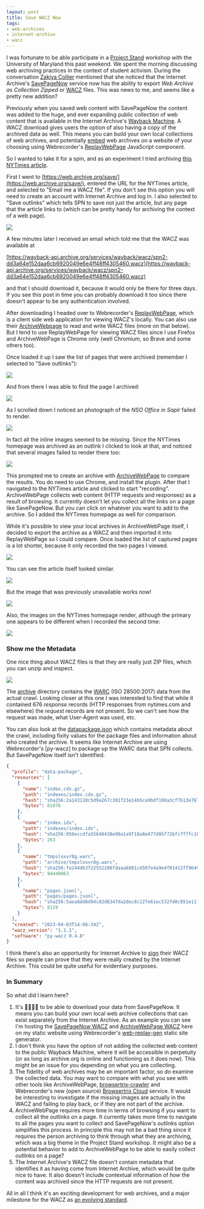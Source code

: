 ```yaml
---
layout: post
title: Save WACZ Now
tags:
- web-archives
- internet-archive
- wacz
---
```


I was fortunate to be able participate in a [Project Stand] workshop with the University of Maryland this past weekend. We spent the morning discussing web archiving practices in the context of student activism. During the conversation [Zakiya Collier] mentioned that she noticed that the Internet Archive's [SavePageNow] service now has the ability to export *Web Archive as Collection Zipped* or [WACZ] files. This was news to me, and seems like a pretty new addition?

Previously when you saved web content with SavePageNow the content was added to the huge, and ever expanding public collection of web content that is available in the Internet Archive's [Wayback Machine]. A WACZ download gives users the option of also having a copy of the archived data as well. This means you can build your own local collections of web archives, and potentially [embed] web archives on a website of your choosing using Webrecorder's [ReplayWebPage] JavaScript component.

So I wanted to take it for a spin, and as an experiment I tried archiving [this NYTimes article].

First I went to [https://web.archive.org/save/](https://web.archive.org/save/), entered the URL for the NYTimes article, and selected to "Email me a WACZ file". If you don't see this option you will need to create an account with Internet Archive and log in. I also selected to "Save outlinks" which tells SPN to save not just the article, but any page that the article links to (which can be pretty handy for archiving the context of a web page).

<a href="/images/nyt-webarchive-01.png"><img class="img-fluid" src="/images/nyt-webarchive-01.png"></a>

A few minutes later I received an email which told me that the WACZ was available at

[https://wayback-api.archive.org/services/wayback/wacz/spn2-dd3a64e152daa6cb6920049e6e4ff48ff4305460.wacz](https://wayback-api.archive.org/services/wayback/wacz/spn2-dd3a64e152daa6cb6920049e6e4ff48ff4305460.wacz)

and that I should download it, because it would only be there for three days. If you see this post in time you can probably download it too since there doesn't appear to be any authentication involved.

After downloading I headed over to Webrecorder's [ReplayWebPage], which is a client side web application for viewing WACZ's locally. You can also use their [ArchiveWebpage] to read and write WACZ files (more on that below). But I tend to use ReplayWebPage for viewing WACZ files since I use Firefox and ArchiveWebPage is Chrome only (well Chromium, so Brave and some others too).

Once loaded it up I saw the list of pages that were archived (remember I selected to "Save outlinks"):

<a href="/images/nyt-webarchive-02.png"><img class="img-fluid" src="/images/nyt-webarchive-02.png"></a>

And from there I was able to find the page I archived:

<a href="/images/nyt-webarchive-03.png"><img class="img-fluid" src="/images/nyt-webarchive-03.png"></a>

As I scrolled down I noticed an photograph of the *NSO Office in Sapir* failed to render.

<a href="/images/nyt-webarchive-04.png"><img class="img-fluid" src="/images/nyt-webarchive-04.png"></a>

In fact all the inline images seemed to be missing. Since the NYTimes homepage was archived as an outlink I clicked to look at that, and noticed that several images failed to render there too:

<a href="/images/nyt-webarchive-05.png"><img class="img-fluid" src="/images/nyt-webarchive-05.png"></a>

This prompted me to create an archive with [ArchiveWebPage] to compare the results. You do need to use Chrome, and install the plugin. After that I navigated to the NYTimes article and clicked to start "recording". ArchiveWebPage collects web content (HTTP requests and responses) as a result of browsing. It currently doesn't let you collect all the links on a page like SavePageNow. But you can click on whatever you want to add to the archive. So I added the NYTimes homepage as well for comparison.

While it's possible to view your local archives in ArchiveWebPage itself, I decided to export the archive as a WACZ and then imported it into ReplayWebPage so I could compare. Once loaded the list of captured pages is a lot shorter, because it only recorded the two pages I viewed.

<a href="/images/nyt-webarchive-06.png"><img class="img-fluid" src="/images/nyt-webarchive-06.png"></a>

You can see the article itself looked similar.

<a href="/images/nyt-webarchive-07.png"><img class="img-fluid" src="/images/nyt-webarchive-07.png"></a>

But the image that was previously unavailable works now!

<a href="/images/nyt-webarchive-08.png"><img class="img-fluid" src="/images/nyt-webarchive-08.png"></a>

Also, the images on the NYTimes homepage render, although the primary one appears to be different when I recorded the second time: 

<a href="/images/nyt-webarchive-09.png"><img class="img-fluid" src="/images/nyt-webarchive-09.png"></a>

### Show me the Metadata

One nice thing about WACZ files is that they are really just ZIP files, which you can unzip and inspect.

<a href="/images/nyt-webarchive-10.png"><img class="img-fluid" src="/images/nyt-webarchive-10.png"></a>

The [archive] directory contains the [WARC] (ISO 28500:2017) data from the actual crawl. Looking closer at this one I was interested to find that while it contained 676 *response* records (HTTP responses from nytimes.com and elsewhere) the *request* records are not present. So we can't see how the request was made, what User-Agent was used, etc.

You can also look at the [datapackage.json] which contains metadata about the crawl, including fixity values for the package files and information about who created the archive. It seems like Internet Archive are using Webrecorder's [py-wacz] to package up the WARC data that SPN collects. But SavePageNow itself isn't identified.  

```json
{
  "profile": "data-package",
  "resources": [
    {
      "name": "index.cdx.gz",
      "path": "indexes/index.cdx.gz",
      "hash": "sha256:2a143110c5d9a267c301f23e14b5ca9bdf100a3cf7b13e767cd5a2731d516778",
      "bytes": 81076
    },
    {
      "name": "index.idx",
      "path": "indexes/index.idx",
      "hash": "sha256:056eccdfa55648438e90a1a9f18a8e477d95f72bfc7f7fc18c656309268aacb5",
      "bytes": 263
    },
    {
      "name": "tmpsloxvr8g.warc",
      "path": "archive/tmpsloxvr8g.warc",
      "hash": "sha256:fe244db3f22552288fdaaa6801c4507e4a9e4f01412ff9649be06f318c5d87dd",
      "bytes": 94449063
    },
    {
      "name": "pages.jsonl",
      "path": "pages/pages.jsonl",
      "hash": "sha256:5aea8dd6d94c02d6347da2dec8c127e61ec532fd8c851e11fbcfffe091377e3f",
      "bytes": 8129
    }
  ],
  "created": "2023-04-03T14:06:34Z",
  "wacz_version": "1.1.1",
  "software": "py-wacz 0.4.8"
}
```

I think there's also an opportunity for Internet Archive to [sign] their WACZ files so people can prove that they were really created by the Internet Archive. This could be quite useful for evidentiary purposes.

### In Summary

So what did I learn here?

1. It's 🦄✨🎉🎁 to be able to download your data from SavePageNow. It means you can build your own local web archive collections that can exist separately from the Internet Archive. As an example you can see I'm hosting the [SavePageNow WACZ] and [ArchiveWebPage WACZ] here on my static website using Webrecorder's [web-replay-gen] static site generator.
2. I don't think you have the option of not adding the collected web content to the public Wayback Machine, where it will be accessible in perpetuity (or as long as archive.org is online and functioning as it does now). This might be an issue for you depending on what you are collecting.
3. The fidelity of web archives may be an important factor, so do examine the collected data. You may want to compare with what you see with other tools like ArchiveWebPage, [browsertrix-crawler] and Webrecorder's new (open source) [Browsertrix Cloud] service. It would be interesting to investigate if the missing images are actually in the WACZ and failing to play back, or if they are not part of the archive.
4. ArchiveWebPage requires more time in terms of browsing if you want to collect all the outlinks on a page. It currently takes more time to navigate to all the pages you want to collect and SavePageNow's outlinks option simplifies this process. In principle this may not be a bad thing since it requires the person archiving to think through what they are archiving, which was a big theme in the Project Stand workshop. It might also be a potential behavior to add to ArchiveWebPage to be able to easily collect outlinks on a page?
5. The Internet Archive's WACZ file doesn't contain metadata that identifies it as having come from Internet Archive, which would be quite nice to have. It also doesn't include contextual information of *how* the content was archived since the HTTP requests are not present.

All in all I think it's an exciting development for web archives, and a major milestone for the WACZ as [an evolving standard].

[Project Stand]: https://standarchives.com/
[Zakiya Collier]: https://www.zakiyacollier.com/
[SavePageNow]: https://web.archive.org/save
[ReplayWebpage]: https://replayweb.page/
[ArchiveWebPage]: https://archiveweb.page/
[this NYTimes article]: https://www.nytimes.com/2023/04/02/us/politics/nso-contract-us-spy.html
[WARC]: https://en.wikipedia.org/wiki/Web_ARChive
[sign]: https://specs.webrecorder.net/wacz-auth/0.1.0/
[ArchiveWebPage WACZ]: https://inkdroid.org/web-archives/archive/?source=https%3A%2F%2Fedsu-webarchives.s3.amazonaws.com%2Fnyt-archivewebpage.wacz#view=pages&url=https%3A%2F%2Fwww.nytimes.com%2F2023%2F04%2F02%2Fus%2Fpolitics%2Fnso-contract-us-spy.html%3F&ts=20230403151741
[SavePageNow WACZ]: https://inkdroid.org/web-archives/archive/?source=https%3A%2F%2Fedsu-webarchives.s3.amazonaws.com%2Fnyt-spn.wacz#view=pages&url=https%3A%2F%2Fwww.nytimes.com%2F2023%2F04%2F02%2Fus%2Fpolitics%2Fnso-contract-us-spy.html&ts=20230403101924
[browsertrix-crawler]: https://github.com/webrecorder/browsertrix-crawler
[Browsertrix Cloud]: https://browsertrix.cloud
[WACZ]: https://specs.webrecorder.net/wacz/1.1.1/
[Wayback Machine]: https://web.archive.org/
[archive]: https://specs.webrecorder.net/wacz/1.1.1/#archive
[datapackage.json]: https://specs.webrecorder.net/wacz/1.1.1/#datapackage-json
[an evolving standard]: https://specs.webrecorder.net/
[embed]: https://webrecorder.github.io/example-webarchive/
[web-replay-gen]: https://github.com/webrecorder/web-replay-gen
